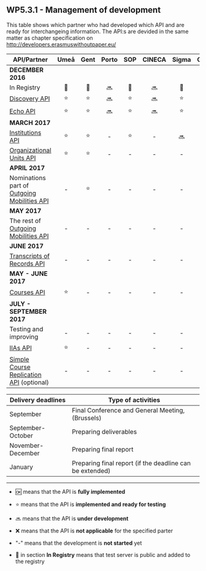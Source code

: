 ## WP5.3.1 - Management of development 

This table shows which partner who had developed which API and are ready for interchangeing information. The API:s are devided in the same matter as chapter specification on http://developers.erasmuswithoutpaper.eu/


| API/Partner                                                        | Umeå   | Gent   | Porto  | SOP    | CINECA | Sigma  | Oslo   | Warsaw | Others |
|--------------------------------------------------------------------|:------:|:------:|:------:|:------:|:------:|:------:|:------:|:------:|:------:|
| **DECEMBER 2016**                                                  |        |        |        |        |        |        |        |        |        |
| In Registry                                                        | :link: | :link: | :soon: | :link: | :soon: | :link: | :link: | :link: | -      |
| [Discovery API][discovery-api]                                     | :star: | :star: | :soon: | :star: | :soon: | :star: | :star: | :star: | -      |
| [Echo API][echo-api]                                               | :star: | :star: | :soon: | :star: | :soon: | :star: | :star: | :star: | -      |
| **MARCH 2017**                                                     |        |        |        |        |        |        |        |        |        |
| [Institutions API][institutions-api]                               | :star: | :star: | -      | :star: | -      | :soon: | :star: | :star: | -      |
| [Organizational Units API][ounits-api]                             | :star: | :star: | -      | -      | -      | -      | :star: | :star: | -      |
| **APRIL 2017**                                                     |        |        |        |        |        |        |        |        |        |
| Nominations part of [Outgoing Mobilities API][mobilities-api]      | -      | :star: | -      | -      | -      | -      | :soon: | :soon: | -      |
| **MAY 2017**                                                       |        |        |        |        |        |        |        |        |        |
| The rest of [Outgoing Mobilities API][mobilities-api]              | -      | -      | -      | -      | -      | -      | :soon: | -      | -      |
| **JUNE 2017**                                                      |        |        |        |        |        |        |        |        |        |
| [Transcripts of Records API][tors-api]                             | -      | -      | -      | -      | -      | -      | -      | -      | -      |
| **MAY - JUNE 2017**                                                |        |        |        |        |        |        |        |        |        |
| [Courses API][courses-api]                                         | :star: | -      | -      | -      | -      | -      | :star: | -      | -      |
| **JULY - SEPTEMBER 2017**                                          |        |        |        |        |        |        |        |        |        |
| Testing and improving                                              | -      | -      | -      | -      | -      | -      | -      | -      | -      |
| [IIAs API][iias-api]                                               | :star: | -      | -      | -      | -      | -      | :star: | :star: | -      |
| [Simple Course Replication API][course-replication-api] (optional) | -      | -      | -      | -      | -      | -      | :star: | -      | -      |

| Delivery deadlines 	| Type of activities                                       	|
|--------------------	|----------------------------------------------------------	|
| September          	| Final Conference and General Meeting,(Brussels)          	|
| September-October  	| Preparing deliverables                                   	|
| November-December  	| Preparing final report                                   	|
| January            	| Preparing final report (if the deadline can be extended) 	|

---
* :ok: means that the API is **fully implemented**
* :star: means that the API is **implemented and ready for testing**
* :soon: means that the API is **under development**
* :x: means that the API is **not applicable** for the specified parter 
* "-" means that the development is **not started** yet

* :link: in section **In Registry** means that test server is public and added to the registry 


<!-- API links -->
[discovery-api]: https://github.com/erasmus-without-paper/ewp-specs-api-discovery
[echo-api]: https://github.com/erasmus-without-paper/ewp-specs-api-echo
[registry-api]: https://github.com/erasmus-without-paper/ewp-specs-api-registry
[institutions-api]: https://github.com/erasmus-without-paper/ewp-specs-api-institutions
[ounits-api]: https://github.com/erasmus-without-paper/ewp-specs-api-ounits
[courses-api]: https://github.com/erasmus-without-paper/ewp-specs-api-courses
[course-replication-api]: https://github.com/erasmus-without-paper/ewp-specs-api-course-replication
[iias-api]: https://github.com/erasmus-without-paper/ewp-specs-api-iias
[iia-cnr-api]: https://github.com/erasmus-without-paper/ewp-specs-api-iia-cnr
[mobilities-api]: https://github.com/erasmus-without-paper/ewp-specs-api-mobilities
[mobility-cnr-api]: https://github.com/erasmus-without-paper/ewp-specs-api-mobility-cnr
[tors-api]: https://github.com/erasmus-without-paper/ewp-specs-api-tors
